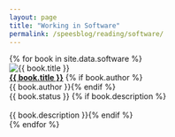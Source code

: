 ```yaml
---
layout: page
title: "Working in Software"
permalink: /speesblog/reading/software/
---
```


<div class="reading-container">
{% for book in site.data.software %}
<div class="reading">
    <div class="reading-img">
        <img class="book-cover" src="{{ site.url }}{{ book.image }}" alt="{{ book.title }}"/>
    </div>
    <a href="{{ book.link }}"><b>{{ book.title }}</b></a>
    {% if book.author %}<br>{{ book.author }}{% endif %}
    <br>{{ book.status }}
    {% if book.description %}<br><br>{{ book.description }}{% endif %}
</div>
{% endfor %}
</div>